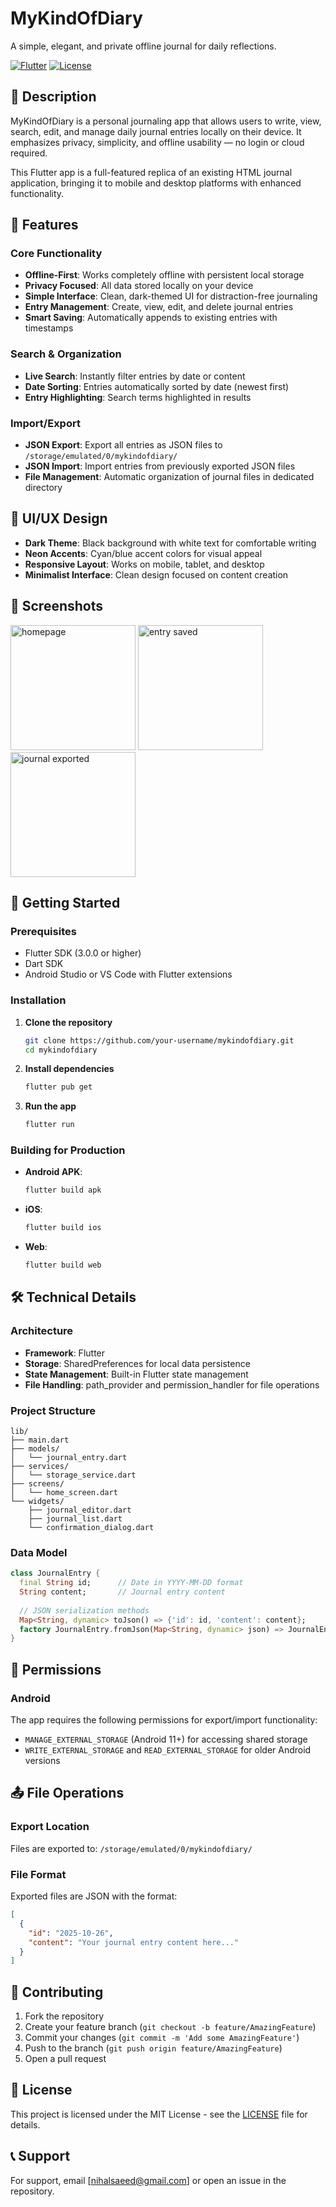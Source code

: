 # MyKindOfDiary

A simple, elegant, and private offline journal for daily reflections.

[![Flutter](https://img.shields.io/badge/Flutter-Framework-blue)](https://flutter.dev/)
[![License](https://img.shields.io/badge/license-MIT-green)](https://github.com/your-username/mykindofdiary/blob/main/LICENSE)

## 📝 Description

MyKindOfDiary is a personal journaling app that allows users to write, view, search, edit, and manage daily journal entries locally on their device. It emphasizes privacy, simplicity, and offline usability — no login or cloud required.

This Flutter app is a full-featured replica of an existing HTML journal application, bringing it to mobile and desktop platforms with enhanced functionality.

## 🌟 Features

### Core Functionality
- **Offline-First**: Works completely offline with persistent local storage
- **Privacy Focused**: All data stored locally on your device
- **Simple Interface**: Clean, dark-themed UI for distraction-free journaling
- **Entry Management**: Create, view, edit, and delete journal entries
- **Smart Saving**: Automatically appends to existing entries with timestamps

### Search & Organization
- **Live Search**: Instantly filter entries by date or content
- **Date Sorting**: Entries automatically sorted by date (newest first)
- **Entry Highlighting**: Search terms highlighted in results

### Import/Export
- **JSON Export**: Export all entries as JSON files to `/storage/emulated/0/mykindofdiary/`
- **JSON Import**: Import entries from previously exported JSON files
- **File Management**: Automatic organization of journal files in dedicated directory

## 🎨 UI/UX Design

- **Dark Theme**: Black background with white text for comfortable writing
- **Neon Accents**: Cyan/blue accent colors for visual appeal
- **Responsive Layout**: Works on mobile, tablet, and desktop
- **Minimalist Interface**: Clean design focused on content creation

## 📱 Screenshots
<img src="https://github.com/Nihalsaeed/mykindofdairy/blob/0908fe37c0e15c9bffdbc54f77c96d86f8c702da/assets/Screenshot_20251101-162845.png" alt="homepage" width="200"/>
<img src="https://github.com/Nihalsaeed/mykindofdairy/blob/0908fe37c0e15c9bffdbc54f77c96d86f8c702da/assets/Screenshot_20251101-162858.png" alt="entry saved" width="200"/>
<img src="https://github.com/Nihalsaeed/mykindofdairy/blob/0908fe37c0e15c9bffdbc54f77c96d86f8c702da/assets/Screenshot_20251101-162909.png" alt="journal exported" width="200"/>


## 🚀 Getting Started

### Prerequisites
- Flutter SDK (3.0.0 or higher)
- Dart SDK
- Android Studio or VS Code with Flutter extensions

### Installation

1. **Clone the repository**
   ```bash
   git clone https://github.com/your-username/mykindofdiary.git
   cd mykindofdiary
   ```

2. **Install dependencies**
   ```bash
   flutter pub get
   ```

3. **Run the app**
   ```bash
   flutter run
   ```

### Building for Production

- **Android APK**:
  ```bash
  flutter build apk
  ```

- **iOS**:
  ```bash
  flutter build ios
  ```

- **Web**:
  ```bash
  flutter build web
  ```

## 🛠️ Technical Details

### Architecture
- **Framework**: Flutter
- **Storage**: SharedPreferences for local data persistence
- **State Management**: Built-in Flutter state management
- **File Handling**: path_provider and permission_handler for file operations

### Project Structure
```
lib/
├── main.dart
├── models/
│   └── journal_entry.dart
├── services/
│   └── storage_service.dart
├── screens/
│   └── home_screen.dart
└── widgets/
    ├── journal_editor.dart
    ├── journal_list.dart
    └── confirmation_dialog.dart
```

### Data Model
```dart
class JournalEntry {
  final String id;      // Date in YYYY-MM-DD format
  String content;       // Journal entry content
  
  // JSON serialization methods
  Map<String, dynamic> toJson() => {'id': id, 'content': content};
  factory JournalEntry.fromJson(Map<String, dynamic> json) => JournalEntry(id: json['id'], content: json['content']);
}
```

## 🔐 Permissions

### Android
The app requires the following permissions for export/import functionality:
- `MANAGE_EXTERNAL_STORAGE` (Android 11+) for accessing shared storage
- `WRITE_EXTERNAL_STORAGE` and `READ_EXTERNAL_STORAGE` for older Android versions

## 📤 File Operations

### Export Location
Files are exported to: `/storage/emulated/0/mykindofdiary/`

### File Format
Exported files are JSON with the format:
```json
[
  {
    "id": "2025-10-26",
    "content": "Your journal entry content here..."
  }
]
```

## 🤝 Contributing

1. Fork the repository
2. Create your feature branch (`git checkout -b feature/AmazingFeature`)
3. Commit your changes (`git commit -m 'Add some AmazingFeature'`)
4. Push to the branch (`git push origin feature/AmazingFeature`)
5. Open a pull request

## 📄 License

This project is licensed under the MIT License - see the [LICENSE](LICENSE) file for details.

## 📞 Support

For support, email [nihalsaeed@gmail.com] or open an issue in the repository.